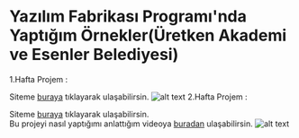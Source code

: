 # Yazılım Fabrikası Programı'nda Yaptığım Örnekler(Üretken Akademi ve Esenler Belediyesi)
1.Hafta Projem :

Siteme [buraya](https://serhatzunluoglu-hesapmakinesi.netlify.app/) tıklayarak ulaşabilirsin.
![alt text](https://github.com/serhatzunluoglu/Yazilim-Fabrikasi-Hesap-Makinesi/blob/4f5905ddadc2a3765c03b9dd03df415782789262/Hesap-Makinesi.png)
2.Hafta Projem :

Siteme [buraya](https://serhat-zunluoglu-blog.netlify.app/) tıklayarak ulaşabilirsin.  
Bu projeyi nasıl yaptığımı anlattığım videoya [buradan](https://www.youtube.com/watch?v=tNEK3DVyu1E&ab_channel=SerhatZunluo%C4%9Flu) ulaşabilirsin.
![alt text](https://github.com/serhatzunluoglu/Yazilimci-Fabrikasi-2.Hatfa-Odev-Uretken-Akademi/blob/619008b7b161d4c3d9c89a42d46df11b057ac1b9/ss.png)
